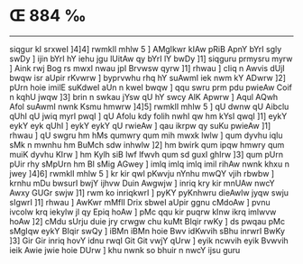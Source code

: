 # Œ 884 ‰
---
siqgur kI srxweI ]4]4] rwmklI mhlw 5 ] AMgIkwr kIAw pRiB ApnY
bYrI sgly swDy ] ijin bYrI hY iehu jgu lUitAw qy bYrI lY bwDy ]1] siqguru
prmysru myrw ] Aink rwj Bog rs mwxI nwau jpI Brvwsw qyrw ]1] rhwau
] cIiq n Awvis dUjI bwqw isr aUpir rKvwrw ] byprvwhu rhq hY suAwmI
iek nwm kY ADwrw ]2] pUrn hoie imilE suKdweI aUn n kweI bwqw ] qqu
swru prm pdu pwieAw Coif n kqhU jwqw ]3] brin n swkau jYsw qU hY
swcy AlK Apwrw ] Aqul AQwh Afol suAwmI nwnk Ksmu hmwrw ]4]5]
rwmklI mhlw 5 ] qU dwnw qU Aibclu qUhI qU jwiq myrI pwqI ] qU Afolu
kdy folih nwhI qw hm kYsI qwqI ]1] eykY eykY eyk qUhI ] eykY eykY qU
rwieAw ] qau ikrpw qy suKu pwieAw ]1] rhwau ] qU swgru hm hMs qumwry
qum mih mwxk lwlw ] qum dyvhu iqlu sMk n mwnhu hm BuMch sdw inhwlw
]2] hm bwirk qum ipqw hmwry qum muiK dyvhu KIrw ] hm Kylh siB lwf
lfwvh qum sd guxI ghIrw ]3] qum pUrn pUir rhy sMpUrn hm BI sMig
AGwey ] imlq imlq imlq imil rihAw nwnk khxu n jwey ]4]6]
rwmklI mhlw 5 ] kr kir qwl pKwvju nYnhu mwQY vjih rbwbw ] krnhu
mDu bwsurI bwjY ijhvw Duin Awgwjw ] inriq kry kir mnUAw nwcY Awxy
GUGr swjw ]1] rwm ko inriqkwrI ] pyKY pyKnhwru dieAwlw jyqw swju
sIgwrI ]1] rhwau ] AwKwr mMflI Drix sbweI aUpir ggnu cMdoAw ]
pvnu ivcolw krq iekylw jl qy Epiq hoAw ] pMc qqu kir puqrw kInw
ikrq imlwvw hoAw ]2] cMdu sUrju duie jry crwgw chu kuMt BIqir rwKy ]
ds pwqau pMc sMgIqw eykY BIqir swQy ] iBMn iBMn hoie Bwv idKwvih sBhu
inrwrI BwKy ]3] Gir Gir inriq hovY idnu rwqI Git Git vwjY qUrw ] eyik
ncwvih eyik Bvwvih ieik Awie jwie hoie DUrw ] khu nwnk so bhuir n
nwcY ijsu guru
####
